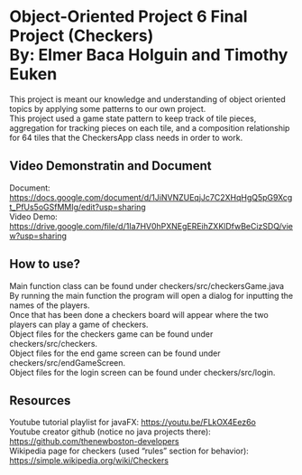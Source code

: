 Object-Oriented Project 6 Final Project (Checkers)  
By: Elmer Baca Holguin and Timothy Euken
=======================
This project is meant our knowledge and understanding of object oriented topics by applying some patterns to our own project.  
This project used a game state pattern to keep track of tile pieces, aggregation for tracking pieces on each tile, and a composition
relationship for 64 tiles that the CheckersApp class needs in order to work.

Video Demonstratin and Document
------------------
Document: https://docs.google.com/document/d/1JiNVNZUEqjJc7C2XHqHgQ5pG9Xcgt_PfUs5oGSfMMIg/edit?usp=sharing  
Video Demo: https://drive.google.com/file/d/1Ia7HV0hPXNEgEREihZXKlDfwBeCizSDQ/view?usp=sharing

How to use?
------------------
Main function class can be found under checkers/src/checkersGame.java  
By running the main function the program will open a dialog for inputting the names of the players.  
Once that has been done a checkers board will appear where the two players can play a game of checkers.  
Object files for the checkers game can be found under checkers/src/checkers.  
Object files for the end game screen can be found under checkers/src/endGameScreen.  
Object files for the login screen can be found under checkers/src/login.  

Resources
------------------
Youtube tutorial playlist for javaFX: https://youtu.be/FLkOX4Eez6o  
Youtube creator github (notice no java projects there): https://github.com/thenewboston-developers  
Wikipedia page for checkers (used “rules” section for behavior): https://simple.wikipedia.org/wiki/Checkers  
